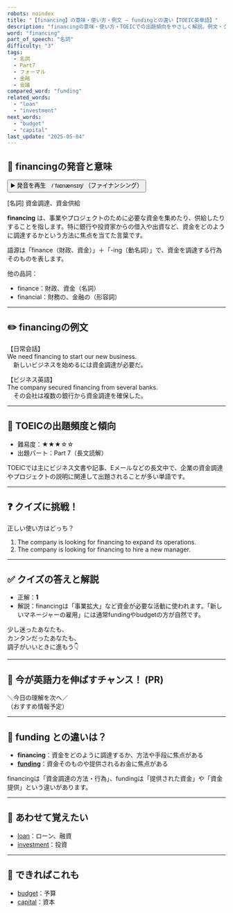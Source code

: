 ```yaml
---
robots: noindex
title: "【financing】の意味・使い方・例文 ― fundingとの違い【TOEIC英単語】"
description: "financingの意味・使い方・TOEICでの出題傾向をやさしく解説。例文・クイズ付きでfundingとの違いもわかりやすく学べます。"
word: "financing"
part_of_speech: "名詞"
difficulty: "3"
tags:
  - 名詞
  - Part7
  - フォーマル
  - 金融
  - 会議
compared_word: "funding"
related_words:
  - "loan"
  - "investment"
next_words:
  - "budget"
  - "capital"
last_update: "2025-05-04"
---
```


## 🔰 financingの発音と意味

<button class="play-audio" onclick="playTTS('financing')">
  <span class="play-audio-main">
    ▶️ 発音を再生　/ˈfaɪnænsɪŋ/
  </span>
  <span class="play-audio-sub">
    （ファイナンシング）
  </span>
</button>

[名詞] 資金調達、資金供給

**financing** は、事業やプロジェクトのために必要な資金を集めたり、供給したりすることを指します。特に銀行や投資家からの借入や出資など、資金をどのように調達するかという方法に焦点を当てた言葉です。

語源は「finance（財政、資金）」＋「-ing（動名詞）」で、資金を調達する行為そのものを表します。

他の品詞：  
- finance：財政、資金（名詞）
- financial：財務の、金融の（形容詞）

---

## ✏️ financingの例文

【日常会話】  
We need financing to start our new business.  
　新しいビジネスを始めるには資金調達が必要だ。

【ビジネス英語】  
The company secured financing from several banks.  
　その会社は複数の銀行から資金調達を確保した。

---

## 🎯 TOEICの出題頻度と傾向

- 難易度：★★★☆☆
- 出題パート：Part 7（長文読解）

TOEICでは主にビジネス文書や記事、Eメールなどの長文中で、企業の資金調達やプロジェクトの説明に関連して出題されることが多い単語です。

---

## ❓ クイズに挑戦！

正しい使い方はどっち？

1. The company is looking for financing to expand its operations.  
2. The company is looking for financing to hire a new manager.

---

## ✅ クイズの答えと解説

- 正解：**1**
- 解説：financingは「事業拡大」など資金が必要な活動に使われます。「新しいマネージャーの雇用」には通常fundingやbudgetの方が自然です。

少し迷ったあなたも、  
カンタンだったあなたも、  
調子がいいときに進もう👇️

---

## 🚀 今が英語力を伸ばすチャンス！ (PR)

<div class="info-center">
＼今日の理解を次へ／<br>  
（おすすめ情報予定）
</div>

---

## 🤔  funding との違いは？

- **financing**：資金をどのように調達するか、方法や手段に焦点がある
- **[funding](/funding)**：資金そのものや提供されるお金に焦点がある

financingは「資金調達の方法・行為」、fundingは「提供された資金」や「資金提供」という違いがあります。

---

## 🧩 あわせて覚えたい

- [loan](/loan)：ローン、融資
- [investment](/investment)：投資

---

## 📖 できればこれも

- [budget](/budget)：予算
- [capital](/capital)：資本

<!-- cvid: aid19_bid45 -->

